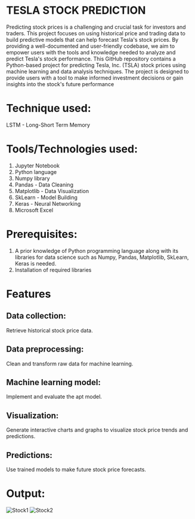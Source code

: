 #  TESLA STOCK PREDICTION
Predicting stock prices is a challenging and crucial task for investors and traders. This project focuses on using historical price and trading data to build predictive models that can help forecast Tesla's stock prices. By providing a well-documented and user-friendly codebase, we aim to empower users with the tools and knowledge needed to analyze and predict Tesla's stock performance.
This GitHub repository contains a Python-based project for predicting Tesla, Inc. (TSLA) stock prices using machine learning and data analysis techniques. The project is designed to provide users with a tool to make informed investment decisions or gain insights into the stock's future performance

# Technique used:
LSTM - Long-Short Term Memory

# Tools/Technologies used:
1. Jupyter Notebook
2. Python language
3. Numpy library
4. Pandas - Data Cleaning
5. Matplotlib - Data Visualization
6. SkLearn - Model Building
7. Keras - Neural Networking
8. Microsoft Excel

# Prerequisites:
1. A prior knowledge of Python programming language along with its libraries for data science such as Numpy, Pandas, Matplotlib, SkLearn, Keras is needed.
2. Installation of required libraries

# Features
## Data collection: 
Retrieve historical stock price data.
## Data preprocessing: 
Clean and transform raw data for machine learning.
## Machine learning model: 
Implement and evaluate the apt model.
## Visualization: 
Generate interactive charts and graphs to visualize stock price trends and predictions.
## Predictions: 
Use trained models to make future stock price forecasts.

# Output:
![Stock1](https://github.com/Navina-Murugadas/BharatIntern/assets/72821323/88ee8ac9-46ab-45e9-95ca-1b2d7669b498)
![Stock2](https://github.com/Navina-Murugadas/BharatIntern/assets/72821323/20438268-c5a5-40a8-b0be-f7f1d015e868)


